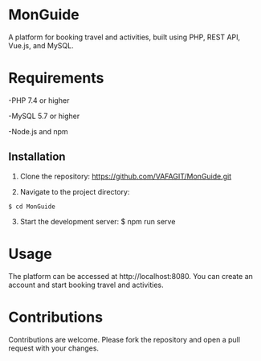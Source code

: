 # MonGuide
  A platform for booking travel and activities, built using PHP, REST API, Vue.js, and MySQL.


# Requirements

  -PHP 7.4 or higher

  -MySQL 5.7 or higher

  -Node.js and npm

## Installation

  1. Clone the repository:
    https://github.com/VAFAGIT/MonGuide.git
    
  2. Navigate to the project directory:
 ```
 $ cd MonGuide
 ```
  3. Start the development server:
$ npm run serve

# Usage
The platform can be accessed at http://localhost:8080. 
You can create an account and start booking travel and activities.

# Contributions
Contributions are welcome. Please fork the repository and open a pull request with your changes.
